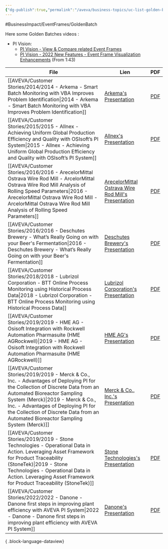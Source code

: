 ```yaml
---
{"dg-publish":true,"permalink":"/aveva/business-topics/uc-list-golden-batches/","dgPassFrontmatter":true}
---
```


#BusinessImpact/EventFrames/GoldenBatch 

Here some Golden Batches videos :
- PI Vision:
    - [PI Vision - View & Compare related Event Frames](https://www.youtube.com/watch?v=I2W5vA43944 "https://www.youtube.com/watch?v=i2w5va43944")
    - [PI Vision - 2022 New Features - Event Frame Visualization Enhancements](https://www.youtube.com/watch?v=apE-B8hkOy4&t=103s "https://www.youtube.com/watch?v=ape-b8hkoy4&t=103s") (From 1:43)

| File                                                                                                                                                                                                                                                                                                                              | Lien                                                                                                                                                                                                 | PDF                                                                                                                                                                                                                                                                     |
| --------------------------------------------------------------------------------------------------------------------------------------------------------------------------------------------------------------------------------------------------------------------------------------------------------------------------------- | ---------------------------------------------------------------------------------------------------------------------------------------------------------------------------------------------------- | ----------------------------------------------------------------------------------------------------------------------------------------------------------------------------------------------------------------------------------------------------------------------- |
| [[AVEVA/Customer Stories/2014/2014 - Arkema - Smart Batch Monitoring with VBA Improves Problem Identification\|2014 - Arkema - Smart Batch Monitoring with VBA Improves Problem Identification]]                                                                                                                               | [Arkema's Presentation](https://resources.osisoft.com/presentations/smart-batch-monitoring-with-vba-improves-problem-identification/)                                                                | [PDF](https://cdn.osisoft.com/corp/en/media/presentations/2014/UsersConference2014/PDF/UC2014_Arkema_Duffy_SmartBatchMonitoringwithVBAImprovesProblemIdentification.pdf)                                                                                                |
| [[AVEVA/Customer Stories/2015/2015 - Allnex - Achieving Uniform Global Production Efficiency and Quality with OSIsoft’s PI System\|2015 - Allnex - Achieving Uniform Global Production Efficiency and Quality with OSIsoft’s PI System]]                                                                                       | [Allnex's Presentation](https://resources.osisoft.com/presentations/achieving-uniform-global-production-efficiency-and-quality-with-osisoft-s-pi-system/)                                            | [PDF](https://cdn.osisoft.com/corp/en/media/presentations/2015/EMEA2015/PDF/UC15EU02PH08_Allnex_DeWildeFlorianSpribille_AchievingUniformGlobalProductionEfficiencyandQualitywithOSIsoftsPISystem.pdf)                                                                   |
| [[AVEVA/Customer Stories/2016/2016 - ArecelorMittal Ostrava Wire Rod Mill - ArcelorMittal Ostrava Wire Rod Mill Analysis of Rolling Speed Parameters\|2016 - ArecelorMittal Ostrava Wire Rod Mill - ArcelorMittal Ostrava Wire Rod Mill Analysis of Rolling Speed Parameters]]                                                 | [ArecelorMittal Ostrava Wire Rod Mill's Presentation](https://resources.osisoft.com/presentations/arcelormittal-ostrava-wire-rod-mill--analysis-of-rolling-speed-parameters/)                        | [PDF](https://cdn.osisoft.com/osi/presentations/2016-users-conference-emea-berlin/2016-users-conference-emea-berlin-d2-Process-Industries-E060-ArecelorMittal-Ostrava-Wire-Rod-Mill-Domck-ArcelorMittal-Ostrava-Wire-Rod-Mill-Analysis-of-Rolling-Speed-Parameters.pdf) |
| [[AVEVA/Customer Stories/2016/2016 - Deschutes Brewery - What’s Really Going on with your Beer's Fermentation\|2016 - Deschutes Brewery - What’s Really Going on with your Beer's Fermentation]]                                                                                                                               | [Deschutes Brewery's Presentation](https://resources.osisoft.com/presentations/what-s-really-going-on-with-your-beer-s-fermentation-/)                                                               | [PDF](https://cdn.osisoft.com/corp/en/media/presentations/2016/UsersConference2016/PDF/PH162020_DeschutesBreweryDeschutesBrewery_FaivreTimAlexander_WhatsReallyGoingonwithyourBeersFermentation.pdf)                                                                    |
| [[AVEVA/Customer Stories/2018/2018 - Lubrizol Corporation - BTT Online Process Monitoring using Historical Process Data\|2018 - Lubrizol Corporation - BTT Online Process Monitoring using Historical Process Data]]                                                                                                           | [Lubrizol Corporation's Presentation](https://resources.osisoft.com/presentations/btt--online-process-monitoring-using-historical-process-data/)                                                     | [PDF](https://cdn.osisoft.com/osi/presentations/2018-uc-emea-barcelona/UC18EU-D2LS05-Lubrizol-Martin-BTT-Online-Process-Monitoring-using-Historical-Process-Data.pdf)                                                                                                   |
| [[AVEVA/Customer Stories/2019/2019 - HME AG - Osisoft Integration with Rockwell Automation Pharmasuite (HME AGRockwell)\|2019 - HME AG - Osisoft Integration with Rockwell Automation Pharmasuite (HME AGRockwell)]]                                                                                                           | [HME AG's Presentation](https://resources.osisoft.com/presentations/osisoft-integration-with-rockwell-automation-pharmasuite--hme-ag/rockwellx/)                                                     | [PDF](https://cdn.osisoft.com/osi/presentations/2019-uc-gothenburg/UC19EU-D2LS07-HMEAG-Muehlfriedel-Osisoft-Integration-with-Rockwell-Automation-Pharmasuite.pdf)                                                                                                       |
| [[AVEVA/Customer Stories/2019/2019 - Merck & Co., Inc. - Advantages of Deploying PI for the Collection of Discrete Data from an Automated Bioreactor Sampling System (Merck)\|2019 - Merck & Co., Inc. - Advantages of Deploying PI for the Collection of Discrete Data from an Automated Bioreactor Sampling System (Merck)]] | [Merck & Co., Inc.'s Presentation](https://resources.osisoft.com/presentations/advantages-of-deploying-pi-for-the-collection-of-discrete-data-from-an-automated-bioreactor-sampling-system--merckx/) | [PDF](https://cdn.osisoft.com/osi/presentations/2019-uc-san-francisco/US19NA-D2LS02-Merck-ONeill-Advantages-of-Deploying-PI-for-the-Collection-of-Discrete-Data-from-an-Automated-Bioreactor.pdf)                                                                       |
| [[AVEVA/Customer Stories/2019/2019 - Stone Technologies - Operational Data in Action. Leveraging Asset Framework for Product Traceability (StoneTek)\|2019 - Stone Technologies - Operational Data in Action. Leveraging Asset Framework for Product Traceability (StoneTek)]]                                                 | [Stone Technologies's Presentation](https://resources.osisoft.com/presentations/operational-data-in-action--leveraging-asset-framework-for-product-traceability--stonetekx/)                         | [PDF](https://cdn.osisoft.com/osi/presentations/2019-uc-san-francisco/US19NA-D2FB02-StoneTechnologies-Gallant-Operational-Data-in-Action-Leveraging-Asset-Framework.pdf)                                                                                                |
| [[AVEVA/Customer Stories/2022/2022 - Danone - Danone first steps in improving plant efficiency with AVEVA PI System\|2022 - Danone - Danone first steps in improving plant efficiency with AVEVA PI System]]                                                                                                                   | [Danone's Presentation](https://resources.osisoft.com/presentations/danone-first-steps-in-improving-plant-efficiency-with-aveva-pi-system/)                                                          | [PDF](https://cdn.osisoft.com/osi/presentations/2022-AVEVA-Amsterdam/UC22EU-D2CP060-Danone-Peeters-First-steps-in-improving-plant-efficiency.pdf)                                                                                                                       |

{ .block-language-dataview}
